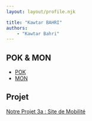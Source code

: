 ```yaml
---
layout: layout/profile.njk

title: "Kawtar BAHRI"
authors:
    - "Kawtar Bahri"
---
```




## POK & MON

* [POK](./pok)
* [MON](./mon)

## Projet

[Notre Projet 3a : Site de Mobilité](../../../projets/2023-2024/Mobilite)
